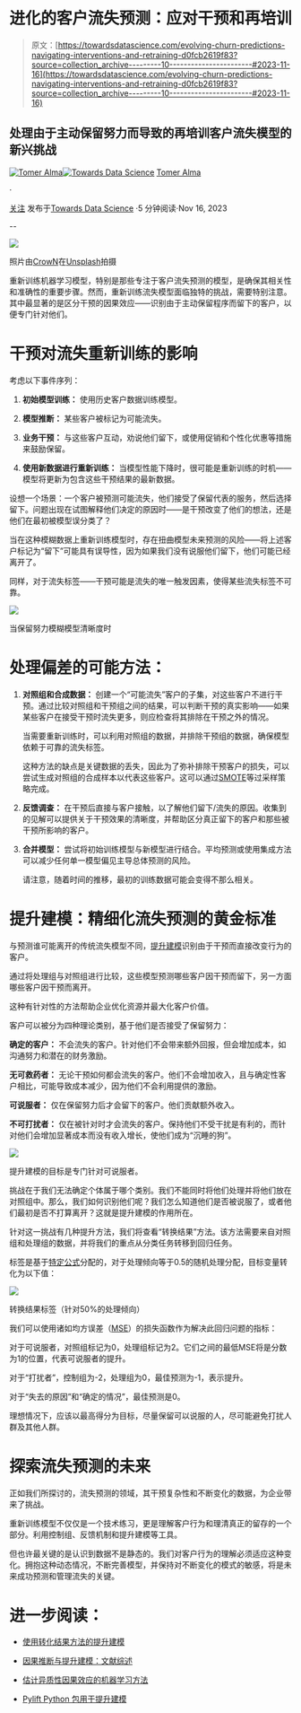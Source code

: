 # 进化的客户流失预测：应对干预和再培训

> 原文：[https://towardsdatascience.com/evolving-churn-predictions-navigating-interventions-and-retraining-d0fcb2619f83?source=collection_archive---------10-----------------------#2023-11-16](https://towardsdatascience.com/evolving-churn-predictions-navigating-interventions-and-retraining-d0fcb2619f83?source=collection_archive---------10-----------------------#2023-11-16)

## 处理由于主动保留努力而导致的再培训客户流失模型的新兴挑战

[](https://medium.com/@tomeralma?source=post_page-----d0fcb2619f83--------------------------------)[![Tomer Alma](../Images/fd98d859f22e18b778c8fc1820f62950.png)](https://medium.com/@tomeralma?source=post_page-----d0fcb2619f83--------------------------------)[](https://towardsdatascience.com/?source=post_page-----d0fcb2619f83--------------------------------)[![Towards Data Science](../Images/a6ff2676ffcc0c7aad8aaf1d79379785.png)](https://towardsdatascience.com/?source=post_page-----d0fcb2619f83--------------------------------) [Tomer Alma](https://medium.com/@tomeralma?source=post_page-----d0fcb2619f83--------------------------------)

·

[关注](https://medium.com/m/signin?actionUrl=https%3A%2F%2Fmedium.com%2F_%2Fsubscribe%2Fuser%2F91fc5f86fa60&operation=register&redirect=https%3A%2F%2Ftowardsdatascience.com%2Fevolving-churn-predictions-navigating-interventions-and-retraining-d0fcb2619f83&user=Tomer+Alma&userId=91fc5f86fa60&source=post_page-91fc5f86fa60----d0fcb2619f83---------------------post_header-----------) 发布于[Towards Data Science](https://towardsdatascience.com/?source=post_page-----d0fcb2619f83--------------------------------) ·5 分钟阅读·Nov 16, 2023[](https://medium.com/m/signin?actionUrl=https%3A%2F%2Fmedium.com%2F_%2Fvote%2Ftowards-data-science%2Fd0fcb2619f83&operation=register&redirect=https%3A%2F%2Ftowardsdatascience.com%2Fevolving-churn-predictions-navigating-interventions-and-retraining-d0fcb2619f83&user=Tomer+Alma&userId=91fc5f86fa60&source=-----d0fcb2619f83---------------------clap_footer-----------)

--

[](https://medium.com/m/signin?actionUrl=https%3A%2F%2Fmedium.com%2F_%2Fbookmark%2Fp%2Fd0fcb2619f83&operation=register&redirect=https%3A%2F%2Ftowardsdatascience.com%2Fevolving-churn-predictions-navigating-interventions-and-retraining-d0fcb2619f83&source=-----d0fcb2619f83---------------------bookmark_footer-----------)![](../Images/28f35408aac24fc3d1fa740fc96bea1f.png)

照片由[CrowN](https://unsplash.com/@cosmicomicfox?utm_source=medium&utm_medium=referral)在[Unsplash](https://unsplash.com/?utm_source=medium&utm_medium=referral)拍摄

重新训练机器学习模型，特别是那些专注于客户流失预测的模型，是确保其相关性和准确性的重要步骤。然而，重新训练流失模型面临独特的挑战，需要特别注意。其中最显著的是区分干预的因果效应——识别由于主动保留程序而留下的客户，以便专门针对他们。

# 干预对流失重新训练的影响

考虑以下事件序列：

1.  **初始模型训练：** 使用历史客户数据训练模型。

1.  **模型推断：** 某些客户被标记为可能流失。

1.  **业务干预：** 与这些客户互动，劝说他们留下，或使用促销和个性化优惠等措施来鼓励保留。

1.  **使用新数据进行重新训练：** 当模型性能下降时，很可能是重新训练的时机——模型将更新为包含这些干预结果的最新数据。

设想一个场景：一个客户被预测可能流失，他们接受了保留代表的服务，然后选择留下。问题出现在试图解释他们决定的原因时——是干预改变了他们的想法，还是他们在最初被模型误分类了？

当在这种模糊数据上重新训练模型时，存在扭曲模型未来预测的风险——将上述客户标记为“留下”可能具有误导性，因为如果我们没有说服他们留下，他们可能已经离开了。

同样，对于流失标签——干预可能是流失的唯一触发因素，使得某些流失标签不可靠。

![](../Images/9f9ff457d7680d6b8b8e4861dba8928d.png)

当保留努力模糊模型清晰度时

# 处理偏差的可能方法：

1.  **对照组和合成数据：** 创建一个“可能流失”客户的子集，对这些客户不进行干预。通过比较对照组和干预组之间的结果，可以判断干预的真实影响——如果某些客户在接受干预时流失更多，则应检查将其排除在干预之外的情况。

    当需要重新训练时，可以利用对照组的数据，并排除干预组的数据，确保模型依赖于可靠的流失标签。

    这种方法的缺点是关键数据的丢失，因此为了弥补排除干预客户的损失，可以尝试生成对照组的合成样本以代表这些客户。这可以通过[SMOTE](https://imbalanced-learn.org/stable/references/generated/imblearn.over_sampling.SMOTE.html)等过采样策略完成。

1.  **反馈调查：** 在干预后直接与客户接触，以了解他们留下/流失的原因。收集到的见解可以提供关于干预效果的清晰度，并帮助区分真正留下的客户和那些被干预所影响的客户。

1.  **合并模型：** 尝试将初始训练模型与新模型进行结合。平均预测或使用集成方法可以减少任何单一模型偏见主导总体预测的风险。

    请注意，随着时间的推移，最初的训练数据可能会变得不那么相关。

# 提升建模：精细化流失预测的黄金标准

与预测谁可能离开的传统流失模型不同，[提升建模](https://en.wikipedia.org/wiki/Uplift_modelling)识别由于干预而直接改变行为的客户。

通过将处理组与对照组进行比较，这些模型预测哪些客户因干预而留下，另一方面哪些客户因干预而离开。

这种有针对性的方法帮助企业优化资源并最大化客户价值。

客户可以被分为四种理论类别，基于他们是否接受了保留努力：

**确定的客户：** 不会流失的客户。针对他们不会带来额外回报，但会增加成本，如沟通努力和潜在的财务激励。

**无可救药者：** 无论干预如何都会流失的客户。他们不会增加收入，且与确定性客户相比，可能导致成本减少，因为他们不会利用提供的激励。

**可说服者：** 仅在保留努力后才会留下的客户。他们贡献额外收入。

**不可打扰者：** 仅在被针对时才会流失的客户。保持他们不受干扰是有利的，而针对他们会增加显著成本而没有收入增长，使他们成为“沉睡的狗”。

![](../Images/1e88b5af48437c7b0526ad0435d4d9de.png)

提升建模的目标是专门针对可说服者。

挑战在于我们无法确定个体属于哪个类别。我们不能同时将他们处理并将他们放在对照组中。那么，我们如何识别他们呢？我们怎么知道他们是否被说服了，或者他们最初是否不打算离开？这就是提升建模的作用所在。

针对这一挑战有几种提升方法，我们将查看“转换结果”方法。该方法需要来自对照组和处理组的数据，并将我们的重点从分类任务转移到回归任务。

标签是基于[特定公式](https://www.uplift-modeling.com/en/latest/user_guide/models/transformed_outcome.html)分配的，对于处理倾向等于0.5的随机处理分配，目标变量转化为以下值：

![](../Images/7835944a98af25275ecdf7ee0fa61179.png)

转换结果标签（针对50%的处理倾向）

我们可以使用诸如均方误差（[MSE](https://en.wikipedia.org/wiki/Mean_squared_error)）的损失函数作为解决此回归问题的指标：

对于可说服者，对照组标记为0，处理组标记为2。它们之间的最低MSE将是分数为1的位置，代表可说服者的提升。

对于“打扰者”，控制组为-2，处理组为0，最佳预测为-1，表示提升。

对于“失去的原因”和“确定的情况”，最佳预测是0。

理想情况下，应该以最高得分为目标，尽量保留可以说服的人，尽可能避免打扰人群及其他人群。

# 探索流失预测的未来

正如我们所探讨的，流失预测的领域，其干预复杂性和不断变化的数据，为企业带来了挑战。

重新训练模型不仅仅是一个技术练习，更是理解客户行为和理清真正的留存的一个部分。利用控制组、反馈机制和提升建模等工具。

但也许最关键的是认识到数据不是静态的。我们对客户行为的理解必须适应这种变化。拥抱这种动态情况，不断完善模型，并保持对不断变化的模式的敏感，将是未来成功预测和管理流失的关键。

# 进一步阅读：

+   [使用转化结果方法的提升建模](https://repositorioaberto.uab.pt/bitstream/10400.2/13024/1/paper_81.pdf)

+   [因果推断与提升建模：文献综述](http://proceedings.mlr.press/v67/gutierrez17a/gutierrez17a.pdf)

+   [估计异质性因果效应的机器学习方法](https://gsb-faculty.stanford.edu/guido-w-imbens/files/2022/04/3350.pdf)

+   [Pylift Python 包用于提升建模](https://pylift.readthedocs.io/en/latest/)
